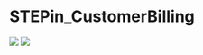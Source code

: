 # STEPin_CustomerBilling
<img src="https://www.code-inspector.com/project/27760/score/svg"/>
<img src="https://www.code-inspector.com/project/27760/status/svg"/>
